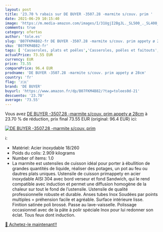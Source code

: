 ```yaml
---
layout: post
title: '23.70 % rabais sur DE BUYER -3507.28 -marmite s/couv. prim '
date: 2021-06-29 10:15:40
image: 'https://m.media-amazon.com/images/I/31UgjI2BgJL._SL500_._SL400_.jpg'
comments: true
category: ofertas
author: 'tole.es'
slug: 'B07FKM4B82-fr DE BUYER -3507.28 -marmite s/couv. prim appety ø 28cm'
sku: 'B07FKM4B82-fr'
tags: [ 'Casseroles, plats et poêles','Casseroles, poêles et faitouts','Cuisine et Maison','Marmites','de buyer', ]
actualPrice: 73.55 EUR
currency: EUR
price: 73.55
comparePrice: 96.4 EUR
prodname: 'DE BUYER -3507.28 -marmite s/couv. prim appety ø 28cm'
country: 'fr'
flag: '🇫🇷'
brand: 'DE BUYER'
buyurl: 'https://www.amazon.fr/dp/B07FKM4B82/?tag=tolees0d-21'
descuento: '23.70'
average: '73.55'
---
```


Vous avez [DE BUYER -3507.28 -marmite s/couv. prim appety ø 28cm](https://www.amazon.fr/dp/B07FKM4B82/?tag=tolees0d-21)  à  23.70 % de réduction, prix final  73.55 EUR (original: 96.4 EUR) ici:

[![DE BUYER -3507.28 -marmite s/couv. prim ](https://m.media-amazon.com/images/I/31UgjI2BgJL._SL500_._SL400_.jpg)](https://www.amazon.fr/dp/B07FKM4B82/?tag=tolees0d-21)

ℹ️:

- Matériel: Acier inoxydable 18/260
- Poids du colis: 2.909 kilograms
- Number of items: 1.0
- La marmite est ustensiles de cuisson idéal pour porter à ébullition de grandes quantités de liquide, réaliser des potages, un pot au feu ou dautres plats uniques. Ustensile de cuisson primappety en acier inoxydable AISI 304 avec bord verseur et fond Sandwich, qui le rend compatible avec induction et permet une diffusion homogène de la chaleur sur tout le fond de l’ustensile. Ustensile de qualité professionnelle robuste et durable. Anses tubes Inox Soudées par points multiples = préhension facile et agréable. Surface intérieure lisse. Finition satinée poli brossé. Passe au lave-vaisselle. Polissage occasionnel avec de la pâte à polir spéciale Inox pour lui redonner son éclat. Tous feux dont induction.

[🛒 Achetez-le maintenant!!](https://www.amazon.fr/dp/B07FKM4B82/?tag=tolees0d-21)
